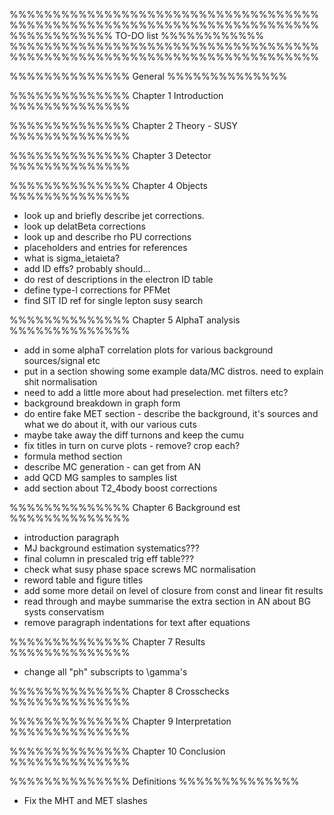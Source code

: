 %%%%%%%%%%%%%%%%%%%%%%%%%%%%%%%%%%%%%%%%%%%%%%%%%%%%%%%%%%%%%%%%%%%%%%%%
%%%%%%%%%%%%                    TO-DO list                  %%%%%%%%%%%%
%%%%%%%%%%%%%%%%%%%%%%%%%%%%%%%%%%%%%%%%%%%%%%%%%%%%%%%%%%%%%%%%%%%%%%%%

%%%%%%%%%%%%%%
General
%%%%%%%%%%%%%%

%%%%%%%%%%%%%%
Chapter 1
Introduction
%%%%%%%%%%%%%%


%%%%%%%%%%%%%%
Chapter 2
Theory - SUSY
%%%%%%%%%%%%%%


%%%%%%%%%%%%%%
Chapter 3
Detector
%%%%%%%%%%%%%%


%%%%%%%%%%%%%%
Chapter 4
Objects
%%%%%%%%%%%%%%
- look up and briefly describe jet corrections.
- look up delatBeta corrections 
- look up and describe rho PU corrections
- placeholders and entries for references
- what is sigma_ietaieta?
- add ID effs? probably should...
- do rest of descriptions in the electron ID table
- define type-I corrections for PFMet
- find SIT ID ref for single lepton susy search

%%%%%%%%%%%%%%
Chapter 5
AlphaT analysis
%%%%%%%%%%%%%%
- add in some alphaT correlation plots for various background sources/signal
etc
- put in a section showing some example data/MC distros. need to explain shit 
normalisation
- need to add a little more about had preselection. met filters etc?
- background breakdown in graph form
- do entire fake MET section - describe the background, it's sources and what we
do about it, with our various cuts
- maybe take away the diff turnons and keep the cumu
- fix titles in turn on curve plots - remove? crop each?
- formula method section
- describe MC generation - can get from AN
- add QCD MG samples to samples list
- add section about T2_4body boost corrections

%%%%%%%%%%%%%%
Chapter 6
Background est
%%%%%%%%%%%%%%
- introduction paragraph
- MJ background estimation systematics???
- final column in prescaled trig eff table???
- check what susy phase space screws MC normalisation
- reword table and figure titles
- add some more detail on level of closure from const and linear fit results
- read through and maybe summarise the extra section in AN about BG systs 
conservatism
- remove paragraph indentations for text after equations


%%%%%%%%%%%%%%
Chapter 7
Results
%%%%%%%%%%%%%%
- change all "ph" subscripts to \gamma's

%%%%%%%%%%%%%%
Chapter 8
Crosschecks
%%%%%%%%%%%%%%


%%%%%%%%%%%%%%
Chapter 9
Interpretation
%%%%%%%%%%%%%%


%%%%%%%%%%%%%%
Chapter 10
Conclusion
%%%%%%%%%%%%%%


%%%%%%%%%%%%%%
Definitions
%%%%%%%%%%%%%%
- Fix the MHT and MET slashes

